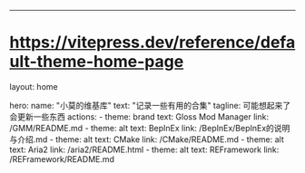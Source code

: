 ---
# https://vitepress.dev/reference/default-theme-home-page
layout: home

hero:
  name: "小莫的维基库"
  text: "记录一些有用的合集"
  tagline: 可能想起来了会更新一些东西
  actions:
    - theme: brand
      text: Gloss Mod Manager
      link: /GMM/README.md
    - theme: alt
      text: BepInEx
      link: /BepInEx/BepInEx的说明与介绍.md
    - theme: alt
      text: CMake
      link: /CMake/README.md
    - theme: alt
      text: Aria2 
      link: /aria2/README.html
    - theme: alt
      text: REFramework
      link: /REFramework/README.md
    

